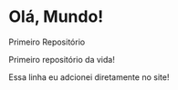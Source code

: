 # Olá, Mundo!
 Primeiro Repositório 


 Primeiro repositório da vida!

Essa linha eu adcionei diretamente no site!

